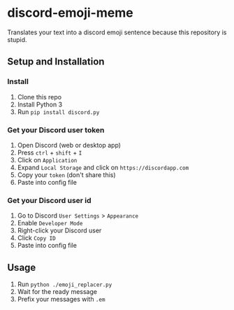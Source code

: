 # discord-emoji-meme

Translates your text into a discord emoji sentence because this repository is stupid.

## Setup and Installation
### Install
1. Clone this repo
1. Install Python 3
1. Run `pip install discord.py`
### Get your Discord user token
1. Open Discord (web or desktop app)
1. Press `ctrl` + `shift` + `I`
1. Click on `Application`
1. Expand `Local Storage` and click on `https://discordapp.com`
1. Copy your `token` (don't share this)
1. Paste into config file
### Get your Discord user id
1. Go to Discord `User Settings` > `Appearance`
1. Enable `Developer Mode`
1. Right-click your Discord user
1. Click `Copy ID`
1. Paste into config file

## Usage
1. Run `python ./emoji_replacer.py`
1. Wait for the ready message
1. Prefix your messages with `.em`
